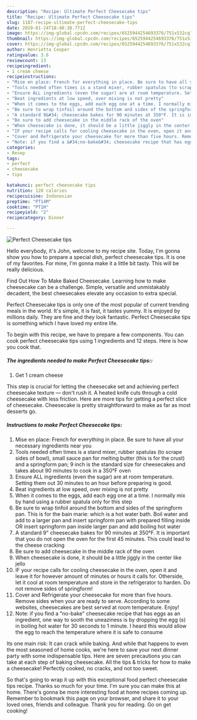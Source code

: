 ```yaml
---
description: "Recipe: Ultimate Perfect Cheesecake tips"
title: "Recipe: Ultimate Perfect Cheesecake tips"
slug: 1187-recipe-ultimate-perfect-cheesecake-tips
date: 2020-01-24T18:48:38.771Z
image: https://img-global.cpcdn.com/recipes/6525944254693376/751x532cq70/perfect-cheesecake-tips-recipe-main-photo.jpg
thumbnail: https://img-global.cpcdn.com/recipes/6525944254693376/751x532cq70/perfect-cheesecake-tips-recipe-main-photo.jpg
cover: https://img-global.cpcdn.com/recipes/6525944254693376/751x532cq70/perfect-cheesecake-tips-recipe-main-photo.jpg
author: Henrietta Cooper
ratingvalue: 3.6
reviewcount: 13
recipeingredient:
- 1 cream cheese
recipeinstructions:
- "Mise en place: French for everything in place. Be sure to have all your necessary ingredients near you"
- "Tools needed often times is a stand mixer, rubber spatulas (to scrape sides of bowl), small sauce pan for melting butter (this is for the crust) and a springform pan; 9 inch is the standard size for cheesecakes and takes about 90 minutes to cook in a 350°F oven"
- "Ensure ALL ingredients (even the sugar) are at room temperature. Setting them out 30 minutes to an hour before preparing is good."
- "Beat ingredients at low speed, over mixing is not pretty"
- "When it comes to the eggs, add each egg one at a time. I normally mix by hand using a rubber spatula only for this step"
- "Be sure to wrap tinfoil around the bottom and sides of the springform pan. This is for the bain marie: which is a hot water bath. Boil water and add to a larger pan and insert springform pan with prepared filling inside OR insert springform pan inside larger pan and add boiling hot water"
- "A standard 9&#34; cheesecake bakes for 90 minutes at 350°F. It is important that you do not open the oven for the first 45 minutes. This could lead to the cheese cracking"
- "Be sure to add cheesecake in the middle rack of the oven"
- "When cheesecake is done, it should be a little jiggly in the center like jello"
- "IF your recipe calls for cooling cheesecake in the oven, open it and leave it for however amount of minutes or hours it calls for. Otherside, let it cool at room temperature and store in the refrigerator to harden. Do not remove sides of springform!"
- "Cover and Refrigerate your cheesecake for more than five hours. Remove sides when your are ready to serve. According to some websites, cheesecakes are best served at room temperature. Enjoy!"
- "Note: if you find a &#34;no-bake&#34; cheesecake recipe that has eggs as an ingredient, one way to sooth the uneaziness is by dropping the egg (s) in boiling hot water for 30 seconds to 1 minute. I heard this would allow the egg to reach the temperature where it is safe to consume"
categories:
- Resep
tags:
- perfect
- cheesecake
- tips

katakunci: perfect cheesecake tips
nutrition: 128 calories
recipecuisine: Indonesian
preptime: "PT14M"
cooktime: "PT1H"
recipeyield: "2"
recipecategory: Dinner

---
```



![Perfect Cheesecake tips](https://img-global.cpcdn.com/recipes/6525944254693376/751x532cq70/perfect-cheesecake-tips-recipe-main-photo.jpg)

Hello everybody, it's John, welcome to my recipe site. Today, I'm gonna show you how to prepare a special dish, perfect cheesecake tips. It is one of my favorites. For mine, I'm gonna make it a little bit tasty. This will be really delicious.

Find Out How To Make Baked Cheesecake. Learning how to make cheesecake can be a challenge. Simple, versatile and unmistakably decadent, the best cheesecakes elevate any occasion to extra special.

Perfect Cheesecake tips is only one of the most popular of current trending meals in the world. It's simple, it is fast, it tastes yummy. It is enjoyed by millions daily. They are fine and they look fantastic. Perfect Cheesecake tips is something which I have loved my entire life.


To begin with this recipe, we have to prepare a few components. You can cook perfect cheesecake tips using 1 ingredients and 12 steps. Here is how you cook that.

##### The ingredients needed to make Perfect Cheesecake tips::

1. Get 1 cream cheese


This step is crucial for letting the cheesecake set and achieving perfect cheesecake texture — don&#39;t rush it. A heated knife cuts through a cold cheesecake with less friction. Here are more tips for getting a perfect slice of cheesecake. Cheesecake is pretty straightforward to make as far as most desserts go. 

##### Instructions to make Perfect Cheesecake tips:

1. Mise en place: French for everything in place. Be sure to have all your necessary ingredients near you
1. Tools needed often times is a stand mixer, rubber spatulas (to scrape sides of bowl), small sauce pan for melting butter (this is for the crust) and a springform pan; 9 inch is the standard size for cheesecakes and takes about 90 minutes to cook in a 350°F oven
1. Ensure ALL ingredients (even the sugar) are at room temperature. Setting them out 30 minutes to an hour before preparing is good.
1. Beat ingredients at low speed, over mixing is not pretty
1. When it comes to the eggs, add each egg one at a time. I normally mix by hand using a rubber spatula only for this step
1. Be sure to wrap tinfoil around the bottom and sides of the springform pan. This is for the bain marie: which is a hot water bath. Boil water and add to a larger pan and insert springform pan with prepared filling inside OR insert springform pan inside larger pan and add boiling hot water
1. A standard 9&#34; cheesecake bakes for 90 minutes at 350°F. It is important that you do not open the oven for the first 45 minutes. This could lead to the cheese cracking
1. Be sure to add cheesecake in the middle rack of the oven
1. When cheesecake is done, it should be a little jiggly in the center like jello
1. IF your recipe calls for cooling cheesecake in the oven, open it and leave it for however amount of minutes or hours it calls for. Otherside, let it cool at room temperature and store in the refrigerator to harden. Do not remove sides of springform!
1. Cover and Refrigerate your cheesecake for more than five hours. Remove sides when your are ready to serve. According to some websites, cheesecakes are best served at room temperature. Enjoy!
1. Note: if you find a &#34;no-bake&#34; cheesecake recipe that has eggs as an ingredient, one way to sooth the uneaziness is by dropping the egg (s) in boiling hot water for 30 seconds to 1 minute. I heard this would allow the egg to reach the temperature where it is safe to consume


Its one main risk: It can crack while baking. And while that happens to even the most seasoned of home cooks, we&#39;re here to save your next dinner party with some indispensable tips. Here are seven precautions you can take at each step of baking cheesecake. All the tips &amp; tricks for how to make a cheesecake! Perfectly cooked, no cracks, and not too sweet. 

So that's going to wrap it up with this exceptional food perfect cheesecake tips recipe. Thanks so much for your time. I'm sure you can make this at home. There's gonna be more interesting food at home recipes coming up. Remember to bookmark this page on your browser, and share it to your loved ones, friends and colleague. Thank you for reading. Go on get cooking!
